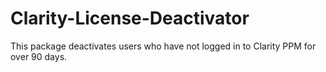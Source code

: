 # Clarity-License-Deactivator
This package deactivates users who have not logged in to Clarity PPM for over 90 days.
